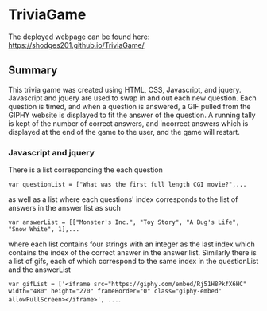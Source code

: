 # TriviaGame

The deployed webpage can be found here: https://shodges201.github.io/TriviaGame/

## Summary

This trivia game was created using HTML, CSS, Javascript, and jquery. Javascript and jquery are used to swap in and out each new question. Each question is timed, and when a question is answered, a GIF pulled from the GIPHY website is displayed to fit the answer of the question. A running tally is kept of the number of correct answers, and incorrect answers which is displayed at the end of the game to the user, and the game will restart.

### Javascript and jquery

There is a list corresponding the each question

```var questionList = ["What was the first full length CGI movie?",... ```

as well as a list where each questions' index corresponds to the list of answers in the answer list as such

```var answerList = [["Monster's Inc.", "Toy Story", "A Bug's Life", "Snow White", 1],... ``` 

where each list contains four strings with an integer as the last index which contains the index of the correct answer in the answer list. Similarly there is a list of gifs, each of which correspond to the same index in the questionList and the answerList

```var gifList = ['<iframe src="https://giphy.com/embed/Rj51H8PkfX6HC" width="480" height="270" frameBorder="0" class="giphy-embed" allowFullScreen></iframe>', ...```.
